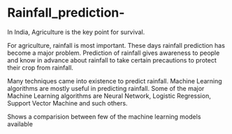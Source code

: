 # Rainfall_prediction-

In India, Agriculture is the key point for survival. 


For agriculture, rainfall is most important. These days rainfall prediction has become a major problem. Prediction of rainfall gives awareness to people and know in advance about rainfall to take certain precautions to protect their crop from rainfall. 


Many techniques came into existence to predict rainfall. Machine Learning algorithms are mostly useful in predicting rainfall. Some of the major Machine Learning algorithms are  Neural Network, Logistic Regression, Support Vector Machine and such others.


Shows a comparision between few of the machine learning models available
